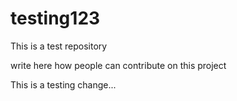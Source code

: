 # testing123
This is a test repository

write here how people can contribute on this project


This is a testing change...
